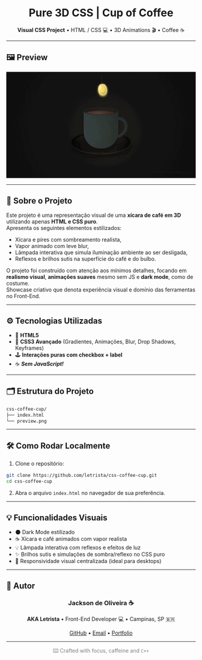 
<h1 align="center">Pure 3D CSS | Cup of Coffee</h1>
<p align="center">
  <b>Visual CSS Project</b> • HTML / CSS 💻 • 3D Animations 🎬 • Coffee ☕
</p>

---

## 🖼️ Preview

<p align="center">
  <img src="https://github.com/letrista/css-coffee-cup/blob/main/preview.gif" alt="Preview do Projeto" width="700"/>
</p>

---

## 🧠 Sobre o Projeto

Este projeto é uma representação visual de uma **xícara de café em 3D** utilizando apenas **HTML e CSS puro**.  
Apresenta os seguintes elementos estilizados:
- Xícara e pires com sombreamento realista,
- Vapor animado com leve blur,
- Lâmpada interativa que simula iluminação ambiente ao ser desligada,
- Reflexos e brilhos sutis na superfície do café e do bulbo.

O projeto foi construído com atenção aos mínimos detalhes, focando em **realismo visual**, **animações suaves** mesmo sem JS e **dark mode**, como de costume.  
Showcase criativo que denota experiência visual e domínio das ferramentas no Front-End.

---

## ⚙️ Tecnologias Utilizadas

- 🧠 **HTML5**  
- 🎨 **CSS3 Avançado** (Gradientes, Animações, Blur, Drop Shadows, Keyframes)
- 🕹️ **Interações puras com checkbox + label**
- ☕ ***Sem JavaScript!***

---

## 🗂️ Estrutura do Projeto

```
css-coffee-cup/
├── index.html
└── preview.png
```

---

## 🛠️ Como Rodar Localmente

1. Clone o repositório:

```bash
git clone https://github.com/letrista/css-coffee-cup.git
cd css-coffee-cup
```

2. Abra o arquivo `index.html` no navegador de sua preferência.

---

## 💡 Funcionalidades Visuais

- 🌑 Dark Mode estilizado  
- ☕ Xícara e café animados com vapor realista  
- 💡 Lâmpada interativa com reflexos e efeitos de luz  
- ✨ Brilhos sutis e simulações de sombra/reflexo no CSS puro  
- 🎯 Responsividade visual centralizada (ideal para desktops)

---

## 🧠 Autor

<h3 align="center">Jackson de Oliveira ☕</h3>
<p align="center">
  <b>AKA Letrista</b> • Front-End Developer 💻 • Campinas, SP 🇧🇷
</p>

<p align="center">
  <a href="https://github.com/letrista">GitHub</a> • 
  <a href="mailto:jacksonndeoliveira@gmail.com">Email</a> • 
  <a href="https://letristadev.web.app">Portfolio</a>
</p>

---

<p align="center" style="color: gray">
  ⌨️ Crafted with focus, caffeine and <code>C++</code>
</p>
